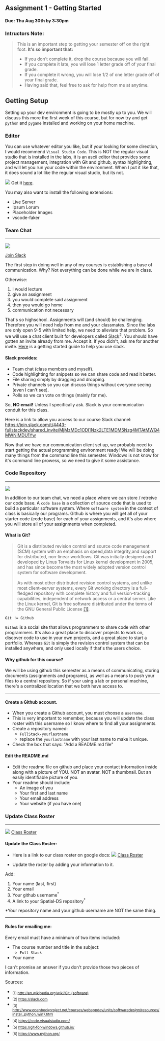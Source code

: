 ## Assignment 1 - Getting Started
#### Due: Thu Aug 30th by 3:30pm

### Intructors Note:
>
>This is an important step to getting your semester off on the right foot. **It's so important that:**
>- If you don't complete it, drop the course because you will fail.
>- If you complete it late, you will lose 1 letter grade off of your final grade.
>- If you complete it wrong, you will lose 1/2 of one letter grade off of your final grade.
>- Having said that, feel free to ask for help from me at anytime.

## Getting Setup

Setting up your dev environment is going to be mostly up to you. We will discuss this more the first week of this course, 
but for now try and get `python` and `pygame` installed and working on your home machine.

### Editor

You can use whatever editor you like, but if your looking for some direction, I would recommend `Visual Studio Code`. This is NOT
the regular visual studio that is installed in the labs, it is an ascii editor that provides some project management, integration 
with Git and github, syntax highlighting, and will let you run your code within the environment. When I put it like that, it does 
sound a lot like the regular visual studio, but its not. 

![](https://pbs.twimg.com/profile_images/839220246690975744/zlVaaEoG_normal.jpg)
Get it [here](https://code.visualstudio.com/?utm_medium=paid&utm_content=9&utm_campaign=SEM-Branded&wt.mc_id=dx_880722&utm_source=google&WT.srch=1&gclid=CjwKEAjwgtTJBRDRmd6ZtLrGyxwSJAA7Fy-hcWuvGscXTffhilKBJYFUv1hGXNPW__8nDZfuvp0CEhoCqqPw_wcB#alt-downloads).

You may also want to install the following extensions:
- Live Server
- Ipsum Lorum
- Placeholder Images
- vscode-faker

### Team Chat
---

![](https://d3vv6lp55qjaqc.cloudfront.net/items/1J3A0f36402p2r1K1u0L/slack-2014.png?X-CloudApp-Visitor-Id=1094421)

[Join Slack](https://join.slack.com/t/4443-fullstackdev/shared_invite/MjMzMDc1ODI1Nzk2LTE1MDM5Nzg4MTAtMWQ4MWNiMDU1Yw)

The first step in doing well in any of my courses is establishing a base of communication. Why? Not everything can be done while we are in class. 

Otherwise: 

1. I would lecture
2. give an assignment
3. you would complete said assignment
4. then you would go home
5. communication not necessary

That's so highschool. Assignments will (and should) be challenging. Therefore you will need help from me and your classmates. Since the labs are only open 9-5 with limited help, we need to alleviate that problem. So we will use a chat client built for developers called [Slack](https://slack.com)<sup>2</sup>. You should have gotten an invite already from me. Accept it. If you didn't, ask me for another invite. [Here](https://get.slack.help/hc/en-us/articles/218080037-Getting-started-for-new-users) is a getting started guide to help you use slack. 

#### Slack provides:

- Team chat (class members and myself).
- Code highlighting for snippets so we can share code and read it better.
- File sharing simply by dragging and dropping.
- Private channels so you can discuss things without everyone seeing (even I can't see).
- Polls so we can vote on things (mainly for me).


So, **NO email!** Unless I specifically ask. Slack is your communication conduit for this class.

Here is a link to allow you access to our course Slack channel: https://join.slack.com/t/4443-fullstackdev/shared_invite/MjMzMDc1ODI1Nzk2LTE1MDM5Nzg4MTAtMWQ4MWNiMDU1Yw

Now that we have our communication client set up, we probably need to start getting the actual programming environment ready! We will be doing many things from the command line this semester. Windows is not know for it's 
command line prowess, so we need to give it some assistance.


### Code Repository
---

![](https://d17oy1vhnax1f7.cloudfront.net/items/1J3p2j221s2q2q1G100T/elmah.io.apps.github.hGP6.png)


In addition to our team chat, we need a place where we can store / retreive our code base. A `code base` is a collection of source code that is used to build a particular software system. Where `software system` in the context of class is basically our programs. Github is where you will get all of your starter code (code base) for each of your assignments, and it's also where you will store all of your assignments when completed. 


#### What is Git?

>Git is a distributed revision control and source code management (SCM) system with an emphasis on speed,data integrity,and support for distributed, non-linear workflows. Git was initially designed and developed by Linus Torvalds for Linux kernel development in 2005, and has since become the most widely adopted version control system for software development.<br><br>
As with most other distributed revision control systems, and unlike most client–server systems, every Git working directory is a full-fledged repository with complete history and full version-tracking capabilities, independent of network access or a central server. Like the Linux kernel, Git is free software distributed under the terms of the GNU General Public License  [[1]](http://en.wikipedia.org/wiki/Git_(software)).

`Git != Github`

`Github` is a social site that allows programmers to share code with other programmers. It's also a great place to discover projects to work on, discover code to use in your own projects, and a great place to start a portfolio. Whereas `Git` is simply the revision control system that can be installed anywhere, and only used locally if that's the users choice. 

#### Why github for this course?

We will be using github this semester as a means of communicating, storing documents (assignments and programs), as well as 
a means to push your files to a central repository. So if your using a lab or personal machine, there's a centralized location that we both have access to.

---

#### Create a Github account. 
- When you create a Github account, you must choose a `username`. 
- This is very important to remember, because you will update the class roster with this username so I know where to find all your assignments.
- Create a repository named:
    - `FullStack-yourlastname`
    - replace the `yourlastname` with your last name to make it unique.
- Check the box that says: "Add a README.md file"

#### Edit the README.md 

- Edit the readme file on github and place your contact information inside along with a picture of YOU. NOT an avatar. NOT a thumbnail. But an easily identifiable picture of you.
- Your readme should include:
    - An image of you
    - Your first and last name
    - Your email address
    - Your website (if you have one)

### Update Class Roster
---
![](https://d3vv6lp55qjaqc.cloudfront.net/items/220B0V0H3c041K2p251Z/google-sheets-16.png?X-CloudApp-Visitor-Id=1094421) [Class Roster](https://docs.google.com/spreadsheets/d/1W15H3g538Mv3wYX-apztB2XAKy1yA4hSWPl7_j1FIEM/edit?usp=sharing)
#### Update the Class Roster:

- Here is a link to our class roster on google docs: ![](https://d3vv6lp55qjaqc.cloudfront.net/items/220B0V0H3c041K2p251Z/google-sheets-16.png?X-CloudApp-Visitor-Id=1094421) [Class Roster](https://docs.google.com/spreadsheets/d/1W15H3g538Mv3wYX-apztB2XAKy1yA4hSWPl7_j1FIEM/edit?usp=sharing)

- Update the roster by adding your information to it. 

Add:

1. Your name (last, first)
2. Your email
3. Your github username<sup>*</sup>
4. A link to your Spatial-DS repository<sup>*</sup>

*Your repository name and your github username are NOT the same thing.

---

#### Rules for emailing me:

Every email must have a minimum of two items included:

- The course number and title in the subject:
    - `Full Stack`
- Your name

I can't promise an answer if you don't provide those two pieces of information.


Sources:
- <sub>[1] http://en.wikipedia.org/wiki/Git_(software)</sub>
- <sub>[2] https://slack.com</sub>
- <sub>[3] http://www.openbookproject.net/courses/webappdev/units/softwaredesign/resources/install_python_win7.html </sub>
- <sub>[4] https://code.visualstudio.com/</sub>
- <sub>[5] https://git-for-windows.github.io/</sub>
- <sub>[6] https://www.python.org/</sub>
